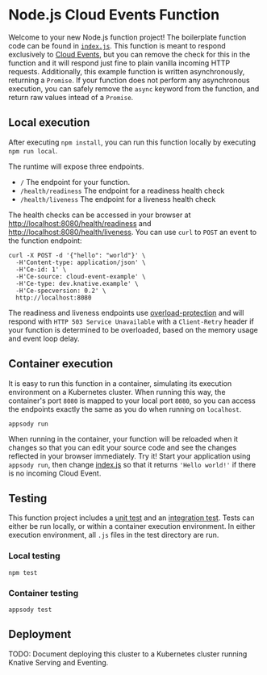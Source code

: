 # Node.js Cloud Events Function

Welcome to your new Node.js function project! The boilerplate function code can be found in [`index.js`](./index.js). This function is meant to respond exclusively to [Cloud Events](https://cloudevents.io/), but you can remove the check for this in the function and it will respond just fine to plain vanilla incoming HTTP requests. Additionally, this example function is written asynchronously, returning a `Promise`. If your function does not perform any asynchronous execution, you can safely remove the `async` keyword from the function, and return raw values intead of a `Promise`.

## Local execution

After executing `npm install`, you can run this function locally by executing `npm run local`.

The runtime will expose three endpoints.

  * `/` The endpoint for your function.
  * `/health/readiness` The endpoint for a readiness health check
  * `/health/liveness` The endpoint for a liveness health check

The health checks can be accessed in your browser at [http://localhost:8080/health/readiness]() and [http://localhost:8080/health/liveness](). You can use `curl` to `POST` an event to the function endpoint:

```console
curl -X POST -d '{"hello": "world"}' \
  -H'Content-type: application/json' \
  -H'Ce-id: 1' \
  -H'Ce-source: cloud-event-example' \
  -H'Ce-type: dev.knative.example' \
  -H'Ce-specversion: 0.2' \
  http://localhost:8080
```

The readiness and liveness endpoints use [overload-protection](https://www.npmjs.com/package/overload-protection) and will respond with `HTTP 503 Service Unavailable` with a `Client-Retry` header if your function is determined to be overloaded, based on the memory usage and event loop delay.

## Container execution

It is easy to run this function in a container, simulating its execution environment on a Kubernetes cluster. When running this way, the container's port `8080` is mapped to your local port `8080`, so you can access the endpoints exactly the same as you do when running on `localhost`.

```console
appsody run
```

When running in the container, your function will be reloaded when it changes so that you can edit your source code and see the changes reflected in your browser immediately. Try it! Start your application using `appsody run`, then change [index.js](./index.js) so that it returns `'Hello world!'` if there is no incoming Cloud Event.

## Testing

This function project includes a [unit test](./test/unit.js) and an [integration test](./test/integration.js). Tests can either be run locally, or within a container execution environment. In either execution environment, all `.js` files in the test directory are run.

### Local testing

```console
npm test
```

### Container testing

```console
appsody test
```

## Deployment

TODO: Document deploying this cluster to a Kubernetes cluster running Knative Serving and Eventing.

